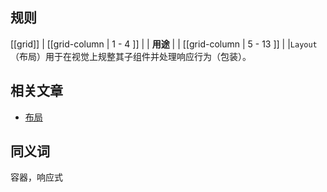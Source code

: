 ﻿## 规则

[[grid]]
| [[grid-column | 1 - 4 ]]
| | **用途**
|
| [[grid-column | 5 - 13 ]]
| |`Layout`（布局）用于在视觉上规整其子组件并处理响应行为（包装）。

## 相关文章

- [布局](/doc/docs/documentation/40-appearance/layout?styleguide-components-enabled=true&appearance-enabled=true)

## 同义词

容器，响应式

